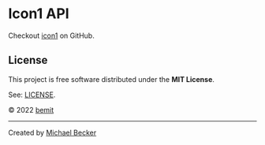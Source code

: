 # Icon1 API

Checkout [icon1](https://github.com/bemit/icon1) on GitHub.

## License

This project is free software distributed under the **MIT License**.

See: [LICENSE](LICENSE).

© 2022 [bemit](https://bemit.codes)

***

Created by [Michael Becker](https://i-am-digital.eu)
